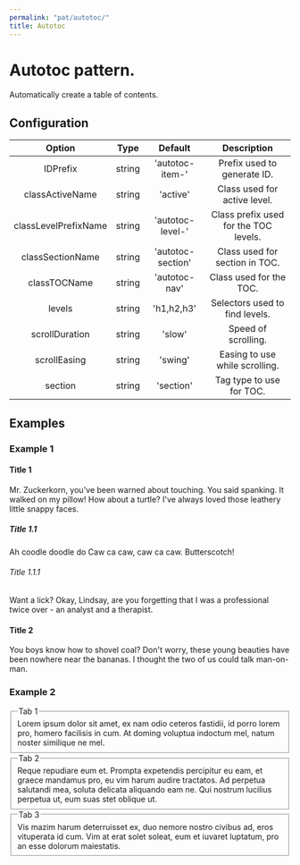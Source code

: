 ```yaml
---
permalink: "pat/autotoc/"
title: Autotoc
---
```


# Autotoc pattern.

Automatically create a table of contents.

## Configuration

|        Option        |  Type  |      Default      |              Description              |
| :------------------: | :----: | :---------------: | :-----------------------------------: |
|       IDPrefix       | string |  'autotoc-item-'  |      Prefix used to generate ID.      |
|   classActiveName    | string |     'active'      |     Class used for active level.      |
| classLevelPrefixName | string | 'autotoc-level-'  | Class prefix used for the TOC levels. |
|   classSectionName   | string | 'autotoc-section' |    Class used for section in TOC.     |
|     classTOCName     | string |   'autotoc-nav'   |        Class used for the TOC.        |
|        levels        | string |    'h1,h2,h3'     |    Selectors used to find levels.     |
|    scrollDuration    | string |      'slow'       |          Speed of scrolling.          |
|     scrollEasing     | string |      'swing'      |    Easing to use while scrolling.     |
|       section        | string |     'section'     |       Tag type to use for TOC.        |

## Examples

### Example 1

<div class="pat-autotoc"
     data-pat-autotoc="scrollDuration:slow;levels:h4,h5,h6;">
 <h4>Title 1</h4>
 <p>Mr. Zuckerkorn, you've been warned about touching. You said
    spanking. It walked on my pillow! How about a turtle? I've always
    loved those leathery little snappy faces.</p>
 <h5>Title 1.1</h5>
 <p>Ah coodle doodle do Caw ca caw, caw ca caw. Butterscotch!</p>
 <h6>Title 1.1.1</h6>
 <p>Want a lick? Okay, Lindsay, are you forgetting that I was
    a professional twice over - an analyst and a therapist.</p>
 <h4>Title 2</h4>
 <p>You boys know how to shovel coal? Don't worry, these young
 beauties have been nowhere near the bananas. I thought the two of
 us could talk man-on-man.</p>
</div>

### Example 2

<div class="pat-autotoc autotabs"
     data-pat-autotoc="section:fieldset;levels:legend;">
   <fieldset>
     <legend>Tab 1</legend>
     <div>
       Lorem ipsum dolor sit amet, ex nam odio ceteros fastidii,
       id porro lorem pro, homero facilisis in cum.
       At doming voluptua indoctum mel, natum noster similique ne mel.
     </div>
   </fieldset>
   <fieldset>
     <legend>Tab 2</legend>
     <div>
       Reque repudiare eum et. Prompta expetendis percipitur eu eam,
       et graece mandamus pro, eu vim harum audire tractatos.
       Ad perpetua salutandi mea, soluta delicata aliquando eam ne.
       Qui nostrum lucilius perpetua ut, eum suas stet oblique ut.
     </div>
   </fieldset>
   <fieldset>
     <legend>Tab 3</legend>
     <div>
       Vis mazim harum deterruisset ex, duo nemore nostro civibus ad,
       eros vituperata id cum. Vim at erat solet soleat,
       eum et iuvaret luptatum, pro an esse dolorum maiestatis.
     </div>
   </fieldset>
</div>
